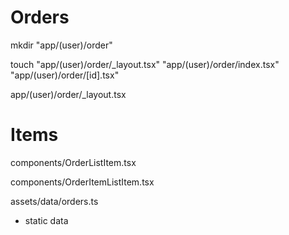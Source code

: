 # Orders

mkdir "app/(user)/order"

touch "app/(user)/order/_layout.tsx" "app/(user)/order/index.tsx" "app/(user)/order/[id].tsx"

app/(user)/order/_layout.tsx


# Items

components/OrderListItem.tsx

components/OrderItemListItem.tsx

assets/data/orders.ts
- static data